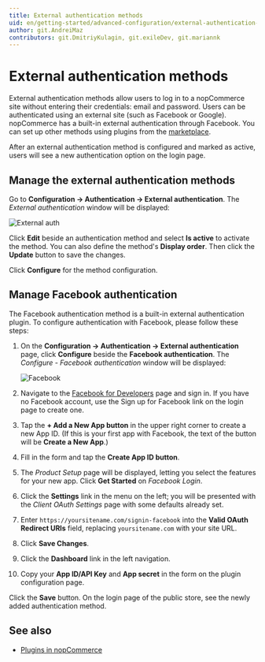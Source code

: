 ```yaml
---
title: External authentication methods
uid: en/getting-started/advanced-configuration/external-authentication-methods
author: git.AndreiMaz
contributors: git.DmitriyKulagin, git.exileDev, git.mariannk
---
```


# External authentication methods

External authentication methods allow users to log in to a nopCommerce site without entering their credentials: email and password. Users can be authenticated using an external site (such as Facebook or Google). nopCommerce has a built-in external authentication through Facebook. You can set up other methods using plugins from the [marketplace](https://www.nopcommerce.com/marketplace).

After an external authentication method is configured and marked as active, users will see a new authentication option on the login page.

## Manage the external authentication methods

Go to **Configuration → Authentication → External authentication**. The *External authentication* window will be displayed:

![External auth](_static/external-authentication-methods/external-authentication.png)

Click **Edit** beside an authentication method and select **Is active** to activate the method. You can also define the method's **Display order**. Then click the **Update** button to save the changes.

Click **Configure** for the method configuration.

## Manage Facebook authentication

The Facebook authentication method is a built-in external authentication plugin. To configure authentication with Facebook, please follow these steps:

1. On the **Configuration → Authentication → External authentication** page, click **Configure** beside the **Facebook authentication**. The *Configure - Facebook authentication* window will be displayed:

   ![Facebook](_static/external-authentication-methods/facebook.jpg)

1. Navigate to the [Facebook for Developers](https://developers.facebook.com/apps) page and sign in. If you have no Facebook account, use the Sign up for Facebook link on the login page to create one.
1. Tap the **+ Add a New App button** in the upper right corner to create a new App ID. (If this is your first app with Facebook, the text of the button will be **Create a New App**.)
1. Fill in the form and tap the **Create App ID button**.
1. The *Product Setup* page will be displayed, letting you select the features for your new app. Click **Get Started** on *Facebook Login*.
1. Click the **Settings** link in the menu on the left; you will be presented with the *Client OAuth Settings* page with some defaults already set.
1. Enter `https://yoursitename.com/signin-facebook` into the **Valid OAuth Redirect URIs** field, replacing `yoursitename.com` with your site URL.
1. Click **Save Changes**.
1. Click the **Dashboard** link in the left navigation.
1. Copy your **App ID/API Key** and **App secret** in the form on the plugin configuration page.

Click the **Save** button. On the login page of the public store, see the newly added authentication method.

## See also

* [Plugins in nopCommerce](xref:en/getting-started/advanced-configuration/plugins-in-nopcommerce)
